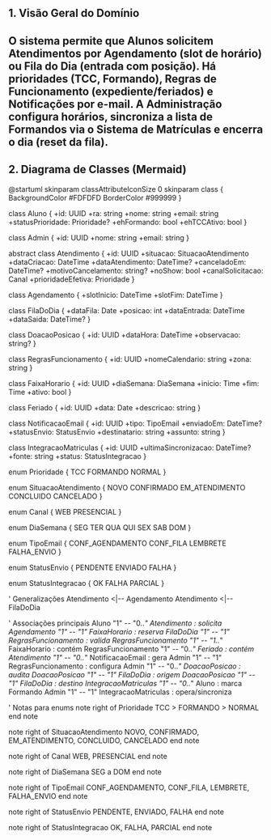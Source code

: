 ## 1. Visão Geral do Domínio
O sistema permite que **Alunos** solicitem **Atendimentos** por
**Agendamento** (slot de horário) ou **Fila do Dia** (entrada com posição). Há
**prioridades** (TCC, Formando), **Regras de Funcionamento**
(expediente/feriados) e **Notificações** por e-mail. A **Administração** configura
horários, sincroniza a lista de **Formandos** via o **Sistema de Matrículas** e
encerra o dia (reset da fila).
---
## 2. Diagrama de Classes (Mermaid)
@startuml
skinparam classAttributeIconSize 0
skinparam class {
  BackgroundColor #FDFDFD
  BorderColor #999999
}

class Aluno {
  +id: UUID
  +ra: string
  +nome: string
  +email: string
  +statusPrioridade: Prioridade?
  +ehFormando: bool
  +ehTCCAtivo: bool
}

class Admin {
  +id: UUID
  +nome: string
  +email: string
}

abstract class Atendimento {
  +id: UUID
  +situacao: SituacaoAtendimento
  +dataCriacao: DateTime
  +dataAtendimento: DateTime?
  +canceladoEm: DateTime?
  +motivoCancelamento: string?
  +noShow: bool
  +canalSolicitacao: Canal
  +prioridadeEfetiva: Prioridade
}

class Agendamento {
  +slotInicio: DateTime
  +slotFim: DateTime
}

class FilaDoDia {
  +dataFila: Date
  +posicao: int
  +dataEntrada: DateTime
  +dataSaida: DateTime?
}

class DoacaoPosicao {
  +id: UUID
  +dataHora: DateTime
  +observacao: string?
}

class RegrasFuncionamento {
  +id: UUID
  +nomeCalendario: string
  +zona: string
}

class FaixaHorario {
  +id: UUID
  +diaSemana: DiaSemana
  +inicio: Time
  +fim: Time
  +ativo: bool
}

class Feriado {
  +id: UUID
  +data: Date
  +descricao: string
}

class NotificacaoEmail {
  +id: UUID
  +tipo: TipoEmail
  +enviadoEm: DateTime?
  +statusEnvio: StatusEnvio
  +destinatario: string
  +assunto: string
}

class IntegracaoMatriculas {
  +id: UUID
  +ultimaSincronizacao: DateTime?
  +fonte: string
  +status: StatusIntegracao
}

enum Prioridade {
  TCC
  FORMANDO
  NORMAL
}

enum SituacaoAtendimento {
  NOVO
  CONFIRMADO
  EM_ATENDIMENTO
  CONCLUIDO
  CANCELADO
}

enum Canal {
  WEB
  PRESENCIAL
}

enum DiaSemana {
  SEG
  TER
  QUA
  QUI
  SEX
  SAB
  DOM
}

enum TipoEmail {
  CONF_AGENDAMENTO
  CONF_FILA
  LEMBRETE
  FALHA_ENVIO
}

enum StatusEnvio {
  PENDENTE
  ENVIADO
  FALHA
}

enum StatusIntegracao {
  OK
  FALHA
  PARCIAL
}

' Generalizações
Atendimento <|-- Agendamento
Atendimento <|-- FilaDoDia

' Associações principais
Aluno "1" -- "0..*" Atendimento : solicita
Agendamento "1" -- "1" FaixaHorario : reserva
FilaDoDia "1" -- "1" RegrasFuncionamento : valida
RegrasFuncionamento "1" -- "1..*" FaixaHorario : contém
RegrasFuncionamento "1" -- "0..*" Feriado : contém
Atendimento "1" -- "0..*" NotificacaoEmail : gera
Admin "1" -- "1" RegrasFuncionamento : configura
Admin "1" -- "0..*" DoacaoPosicao : audita
DoacaoPosicao "1" -- "1" FilaDoDia : origem
DoacaoPosicao "1" -- "1" FilaDoDia : destino
IntegracaoMatriculas "1" -- "0..*" Aluno : marca Formando
Admin "1" -- "1" IntegracaoMatriculas : opera/sincroniza

' Notas para enums
note right of Prioridade
  TCC > FORMANDO > NORMAL
end note

note right of SituacaoAtendimento
  NOVO, CONFIRMADO, EM_ATENDIMENTO,
  CONCLUIDO, CANCELADO
end note

note right of Canal
  WEB, PRESENCIAL
end note

note right of DiaSemana
  SEG a DOM
end note

note right of TipoEmail
  CONF_AGENDAMENTO, CONF_FILA,
  LEMBRETE, FALHA_ENVIO
end note

note right of StatusEnvio
  PENDENTE, ENVIADO, FALHA
end note

note right of StatusIntegracao
  OK, FALHA, PARCIAL
end note